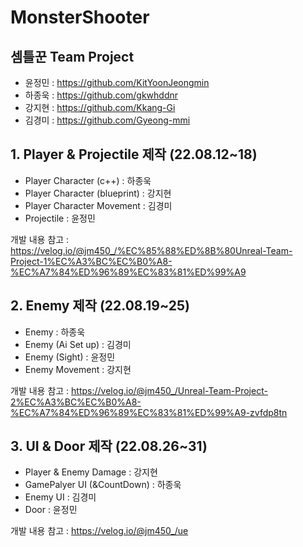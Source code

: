 # MonsterShooter
## 셈틀꾼 Team Project
- 윤정민 : https://github.com/KitYoonJeongmin
- 하종욱 : https://github.com/gkwhddnr
- 강지현 : https://github.com/Kkang-Gi
- 김경미 : https://github.com/Gyeong-mmi

## 1. Player & Projectile 제작 (22.08.12~18)
- Player Character (c++) : 하종욱
- Player Character (blueprint) : 강지현
- Player Character Movement : 김경미
- Projectile : 윤정민

개발 내용 참고 : https://velog.io/@jm450_/%EC%85%88%ED%8B%80Unreal-Team-Project-1%EC%A3%BC%EC%B0%A8-%EC%A7%84%ED%96%89%EC%83%81%ED%99%A9
  
## 2. Enemy 제작 (22.08.19~25)
- Enemy : 하종욱
- Enemy (Ai Set up) : 김경미
- Enemy (Sight) : 윤정민
- Enemy Movement : 강지현

개발 내용 참고 : https://velog.io/@jm450_/Unreal-Team-Project-2%EC%A3%BC%EC%B0%A8-%EC%A7%84%ED%96%89%EC%83%81%ED%99%A9-zvfdp8tn

## 3. UI & Door 제작 (22.08.26~31)
- Player & Enemy Damage : 강지현
- GamePalyer UI (&CountDown) : 하종욱
- Enemy UI : 김경미
- Door : 윤정민

개발 내용 참고 : https://velog.io/@jm450_/ue
